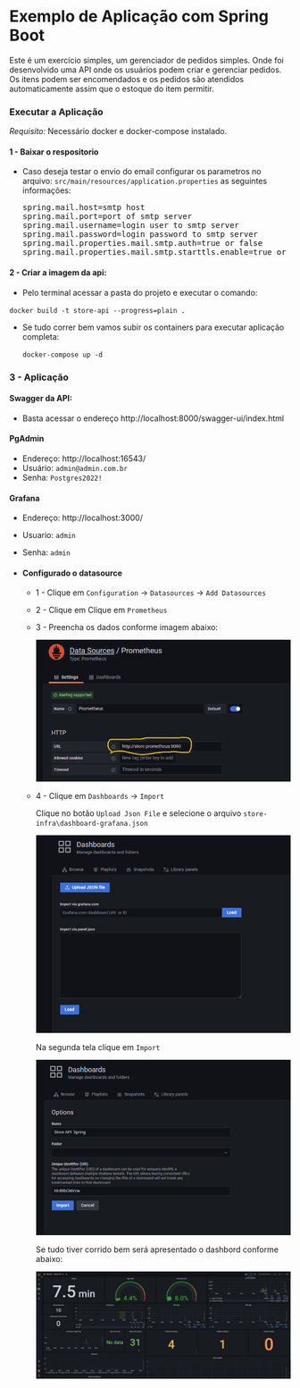 # Exemplo de Aplicação com Spring Boot

Este é um exercício simples, um gerenciador de pedidos simples. Onde foi desenvolvido uma API onde os usuários podem criar e gerenciar pedidos. Os itens podem ser encomendados e os pedidos são atendidos automaticamente assim que o estoque do item permitir.

### Executar a Aplicação

*Requisito:* Necessário docker e docker-compose instalado.

#### 1 - Baixar o respositorio
  * Caso deseja testar o envio do email configurar os parametros no arquivo:
   `src/main/resources/application.properties` as seguintes informações:

    <pre>
    spring.mail.host=smtp host
    spring.mail.port=port of smtp server
    spring.mail.username=login user to smtp server
    spring.mail.password=login password to smtp server
    spring.mail.properties.mail.smtp.auth=true or false
    spring.mail.properties.mail.smtp.starttls.enable=true or false
    </pre>

#### 2 - Criar a imagem da api:
  - Pelo terminal acessar a pasta do projeto e executar o comando:
  
   `docker build -t store-api --progress=plain .`


  - Se tudo correr bem vamos subir os containers para executar aplicação completa:

    `docker-compose up -d`

### 3 - Aplicação
#### Swagger da API:
* Basta acessar o endereço http://localhost:8000/swagger-ui/index.html



#### PgAdmin
* Endereço: http://localhost:16543/
* Usuário: `admin@admin.com.br`
* Senha: `Postgres2022!`


#### Grafana
* Endereço: http://localhost:3000/
* Usuario: `admin`
* Senha: `admin`

* #### Configurado o datasource
  * 1 - Clique em `Configuration` -> `Datasources` -> `Add Datasources`
  * 2 - Clique em Clique em `Prometheus`
  * 3 - Preencha os dados conforme imagem abaixo:

    <img src="./docs/images/datasource.png"/>

  * 4 - Clique em `Dashboards` -> `Import`
    
    Clique no botão `Upload Json File` e selecione o arquivo `store-infra\dashboard-grafana.json`
  
    <img src="./docs/images/import-dash1.png"/>
    
    Na segunda tela clique em `Import`
  
    <img src="./docs/images/import-dash2.png"/>

    Se tudo tiver corrido bem será apresentado o dashbord conforme abaixo:
    
    <img src="./docs/images/dash.jpg"/>